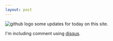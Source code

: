 ```yaml
---
layout: post
---
```

![github logo](http://upload.wikimedia.org/wikipedia/commons/b/b3/GitHub.svg)
some updates for today on this site.


I'm including comment using [disqus]( https://disqus.com/).



